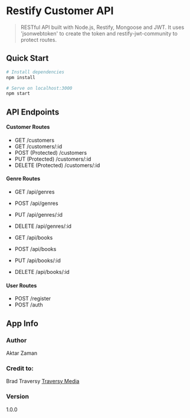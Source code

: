 # Restify Customer API

> RESTful API built with Node.js, Restify, Mongoose and JWT. It uses 'jsonwebtoken' to create the token and restify-jwt-community to protect routes.

## Quick Start

```bash
# Install dependencies
npm install

# Serve on localhost:3000
npm start
```

## API Endpoints

#### Customer Routes

- GET /customers
- GET /customers/:id
- POST (Protected) /customers
- PUT (Protected) /customers/:id
- DELETE (Protected) /customers/:id

#### Genre Routes

- GET /api/genres
- POST /api/genres
- PUT /api/genres/:id
- DELETE /api/genres/:id



- GET /api/books
- POST /api/books
- PUT /api/books/:id
- DELETE /api/books/:id

#### User Routes

- POST /register
- POST /auth

## App Info

### Author

Aktar Zaman

### Credit to:
Brad Traversy
[Traversy Media](http://www.traversymedia.com)

### Version

1.0.0
